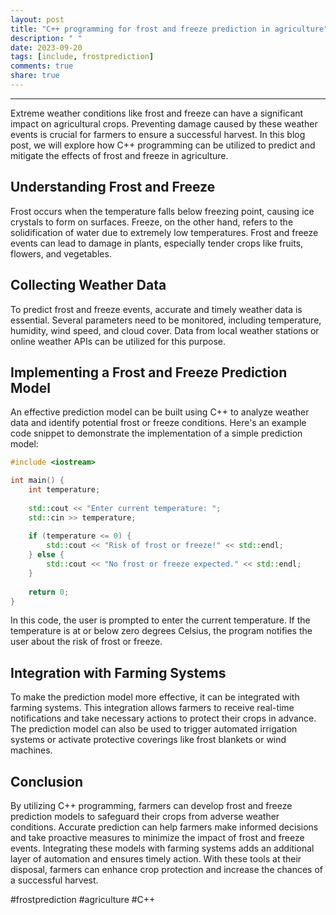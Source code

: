 ```yaml
---
layout: post
title: "C++ programming for frost and freeze prediction in agriculture"
description: " "
date: 2023-09-20
tags: [include, frostprediction]
comments: true
share: true
---
```


---

Extreme weather conditions like frost and freeze can have a significant impact on agricultural crops. Preventing damage caused by these weather events is crucial for farmers to ensure a successful harvest. In this blog post, we will explore how C++ programming can be utilized to predict and mitigate the effects of frost and freeze in agriculture.

## Understanding Frost and Freeze

Frost occurs when the temperature falls below freezing point, causing ice crystals to form on surfaces. Freeze, on the other hand, refers to the solidification of water due to extremely low temperatures. Frost and freeze events can lead to damage in plants, especially tender crops like fruits, flowers, and vegetables.

## Collecting Weather Data

To predict frost and freeze events, accurate and timely weather data is essential. Several parameters need to be monitored, including temperature, humidity, wind speed, and cloud cover. Data from local weather stations or online weather APIs can be utilized for this purpose.

## Implementing a Frost and Freeze Prediction Model

An effective prediction model can be built using C++ to analyze weather data and identify potential frost or freeze conditions. Here's an example code snippet to demonstrate the implementation of a simple prediction model:

```c++
#include <iostream>

int main() {
    int temperature;
    
    std::cout << "Enter current temperature: ";
    std::cin >> temperature;
    
    if (temperature <= 0) {
        std::cout << "Risk of frost or freeze!" << std::endl;
    } else {
        std::cout << "No frost or freeze expected." << std::endl;
    }
    
    return 0;
}
```

In this code, the user is prompted to enter the current temperature. If the temperature is at or below zero degrees Celsius, the program notifies the user about the risk of frost or freeze.

## Integration with Farming Systems

To make the prediction model more effective, it can be integrated with farming systems. This integration allows farmers to receive real-time notifications and take necessary actions to protect their crops in advance. The prediction model can also be used to trigger automated irrigation systems or activate protective coverings like frost blankets or wind machines.

## Conclusion

By utilizing C++ programming, farmers can develop frost and freeze prediction models to safeguard their crops from adverse weather conditions. Accurate prediction can help farmers make informed decisions and take proactive measures to minimize the impact of frost and freeze events. Integrating these models with farming systems adds an additional layer of automation and ensures timely action. With these tools at their disposal, farmers can enhance crop protection and increase the chances of a successful harvest.

#frostprediction #agriculture #C++